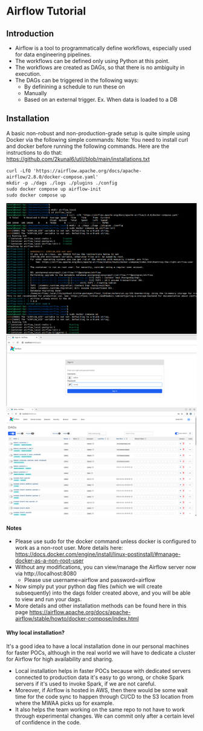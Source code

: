 # Airflow Tutorial




## Introduction

- Airflow is a tool to programmatically define workflows, especially used for data engineering pipelines.  
- The workflows can be defined only using Python at this point.
- The workflows are created as DAGs, so that there is no ambiguity in execution.
- The DAGs can be triggered in the following ways:
  - By definining a schedule to run these on
  - Manually
  - Based on an external trigger. Ex. When data is loaded to a DB



## Installation

A basic non-robust and non-production-grade setup is quite simple using Docker via the following simple commands:
Note: You need to install curl and docker before running the following commands.  Here are the instructions to do that: https://github.com/2kunal6/util/blob/main/installations.txt
```
curl -LfO 'https://airflow.apache.org/docs/apache-airflow/2.8.0/docker-compose.yaml'
mkdir -p ./dags ./logs ./plugins ./config
sudo docker compose up airflow-init
sudo docker compose up
```

![Airflow setup using docker](images/setup_docker.png)
![Airflow Login Page](images/login.png)
![Airflow Home Page](images/home.png)

#### Notes
- Please use sudo for the docker command unless docker is configured to work as a non-root user.  More details here: https://docs.docker.com/engine/install/linux-postinstall/#manage-docker-as-a-non-root-user
- Without any modifications, you can view/manage the Airflow server now via http://localhost:8080
  - Please use username=airflow and password=airflow
- Now simply put your python dag files (which we will create subsequently) into the dags folder created above, and you will be able to view and run your dags.
- More details and other installation methods can be found here in this page https://airflow.apache.org/docs/apache-airflow/stable/howto/docker-compose/index.html

#### Why local installation?
It's a good idea to have a local installation done in our personal machines for faster POCs, although in the real world we will have to dedicate a cluster for Airflow for high availability and sharing.
- Local installation helps in faster POCs because with dedicated servers connected to production data it's easy to go wrong, or choke Spark servers if it's used to invoke Spark, if we are not careful.
- Moreover, if Airflow is hosted in AWS, then there would be some wait time for the code sync to happen through CI/CD to the S3 location from where the MWAA picks up for example.
- It also helps the team working on the same repo to not have to work through experimental changes.  We can commit only after a certain level of confidence in the code.
